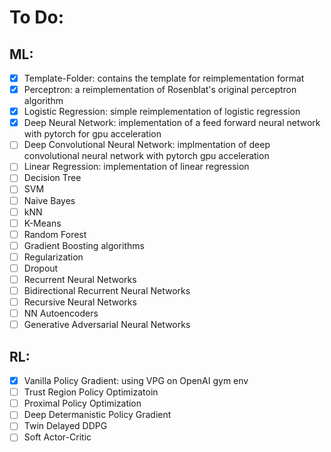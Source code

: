 # To Do:

 ## ML:
  - [x] Template-Folder: contains the template for reimplementation format
  - [x] Perceptron: a reimplementation of Rosenblat's original perceptron algorithm
  - [x] Logistic Regression: simple reimplementation of logistic regression
  - [x] Deep Neural Network: implementation of a feed forward neural network with pytorch for gpu acceleration
  - [ ] Deep Convolutional Neural Network: implmentation of deep convolutional neural network with pytorch gpu acceleration
  - [ ] Linear Regression: implementation of linear regression 
  - [ ] Decision Tree
  - [ ] SVM
  - [ ] Naive Bayes
  - [ ] kNN
  - [ ] K-Means
  - [ ] Random Forest
  - [ ] Gradient Boosting algorithms
  - [ ] Regularization
  - [ ] Dropout
  - [ ] Recurrent Neural Networks
  - [ ] Bidirectional Recurrent Neural Networks
  - [ ] Recursive Neural Networks
  - [ ] NN Autoencoders
  - [ ] Generative Adversarial Neural Networks
  
 ## RL:
  - [x] Vanilla Policy Gradient: using VPG on OpenAI gym env
  - [ ] Trust Region Policy Optimizatoin
  - [ ] Proximal Policy Optimization
  - [ ] Deep Determanistic Policy Gradient
  - [ ] Twin Delayed DDPG
  - [ ] Soft Actor-Critic
